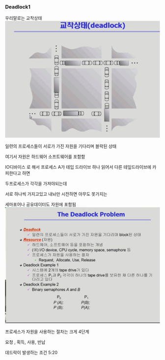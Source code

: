 ### Deadlock1

우리말로는 교착상태
![Alt text](image-58.png)

일련의 프로세스들이 서로가 가진 자원을 기다리며 블락된 상태

여기서 자원은 하드웨어 소프트웨어를 포함함

IO디바이스 로 해서 프로세스 A가 테입 드라이브 하나 읽어서 다른 테잎드라이브에 카피한다고 하면

두프로세스가 각각을 가져야되는데

서로 하나씩 가지고있고 내놔만 시전하면 아무도 못가지는

세마포어나 공유데이터도 자원에 포함됨
![Alt text](image-59.png)

프로세스가 자원을 사용하는 절차는 크게 4단계

요청 , 획득, 사용, 반납

데드락이 발생하는 조건 5:20
